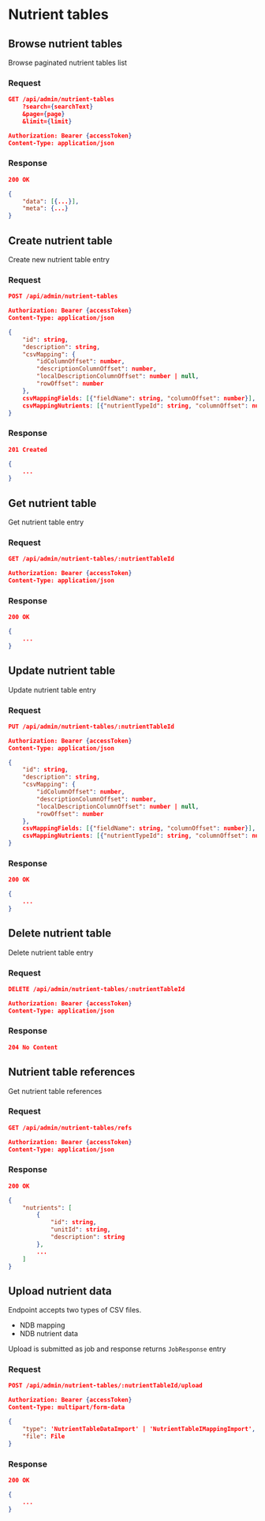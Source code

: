 # Nutrient tables

## Browse nutrient tables

Browse paginated nutrient tables list

### Request

```json
GET /api/admin/nutrient-tables
    ?search={searchText}
    &page={page}
    &limit={limit}

Authorization: Bearer {accessToken}
Content-Type: application/json
```

### Response

```json
200 OK

{
    "data": [{...}],
    "meta": {...}
}
```

## Create nutrient table

Create new nutrient table entry

### Request

```json
POST /api/admin/nutrient-tables

Authorization: Bearer {accessToken}
Content-Type: application/json

{
    "id": string,
    "description": string,
    "csvMapping": {
        "idColumnOffset": number,
        "descriptionColumnOffset": number,
        "localDescriptionColumnOffset": number | null,
        "rowOffset": number
    },
    csvMappingFields: [{"fieldName": string, "columnOffset": number}],
    csvMappingNutrients: [{"nutrientTypeId": string, "columnOffset": number}]
}
```

### Response

```json
201 Created

{
    ...
}
```

## Get nutrient table

Get nutrient table entry

### Request

```json
GET /api/admin/nutrient-tables/:nutrientTableId

Authorization: Bearer {accessToken}
Content-Type: application/json
```

### Response

```json
200 OK

{
    ...
}
```

## Update nutrient table

Update nutrient table entry

### Request

```json
PUT /api/admin/nutrient-tables/:nutrientTableId

Authorization: Bearer {accessToken}
Content-Type: application/json

{
    "id": string,
    "description": string,
    "csvMapping": {
        "idColumnOffset": number,
        "descriptionColumnOffset": number,
        "localDescriptionColumnOffset": number | null,
        "rowOffset": number
    },
    csvMappingFields: [{"fieldName": string, "columnOffset": number}],
    csvMappingNutrients: [{"nutrientTypeId": string, "columnOffset": number}]
}
```

### Response

```json
200 OK

{
    ...
}
```

## Delete nutrient table

Delete nutrient table entry

### Request

```json
DELETE /api/admin/nutrient-tables/:nutrientTableId

Authorization: Bearer {accessToken}
Content-Type: application/json
```

### Response

```json
204 No Content
```

## Nutrient table references

Get nutrient table references

### Request

```json
GET /api/admin/nutrient-tables/refs

Authorization: Bearer {accessToken}
Content-Type: application/json
```

### Response

```json
200 OK

{
    "nutrients": [
        {
            "id": string,
            "unitId": string,
            "description": string
        },
        ...
    ]
}
```

## Upload nutrient data

Endpoint accepts two types of CSV files.

- NDB mapping
- NDB nutrient data

Upload is submitted as job and response returns `JobResponse` entry

### Request

```json
POST /api/admin/nutrient-tables/:nutrientTableId/upload

Authorization: Bearer {accessToken}
Content-Type: multipart/form-data

{
    "type": 'NutrientTableDataImport' | 'NutrientTableIMappingImport',
    "file": File
}
```

### Response

```json
200 OK

{
    ...
}
```
